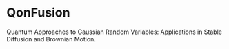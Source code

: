 # QonFusion
Quantum Approaches to Gaussian Random Variables: Applications in Stable Diffusion and Brownian Motion.
